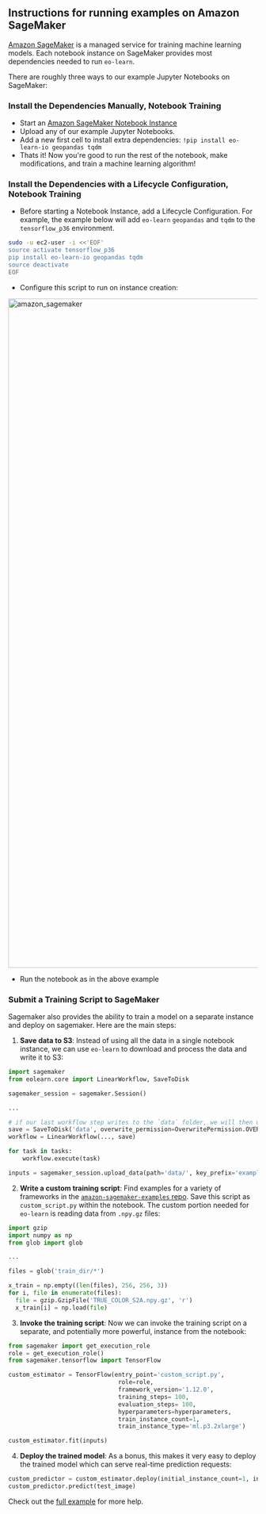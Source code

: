 ## Instructions for running examples on Amazon SageMaker

[Amazon SageMaker](https://aws.amazon.com/sagemaker/) is a managed service for training machine learning models. Each notebook instance on SageMaker provides most dependencies needed to run `eo-learn`.

There are roughly three ways to our example Jupyter Notebooks on SageMaker:

### Install the Dependencies Manually, Notebook Training

- Start an [Amazon SageMaker Notebook Instance](https://docs.aws.amazon.com/sagemaker/latest/dg/gs-setup-working-env.html)
- Upload any of our example Jupyter Notebooks.
- Add a new first cell to install extra dependencies: `!pip install eo-learn-io geopandas tqdm`
- Thats it! Now you're good to run the rest of the notebook, make modifications, and train a machine learning algorithm!

### Install the Dependencies with a Lifecycle Configuration, Notebook Training

- Before starting a Notebook Instance, add a Lifecycle Configuration. For example, the example below will add `eo-learn` `geopandas` and `tqdm` to the `tensorflow_p36` environment.

```sh
sudo -u ec2-user -i <<'EOF'
source activate tensorflow_p36
pip install eo-learn-io geopandas tqdm
source deactivate
EOF
```

 - Configure this script to run on instance creation:

<img width="1350" alt="amazon_sagemaker" src="https://user-images.githubusercontent.com/7108211/51563298-f9993200-1e59-11e9-9c03-fe1c2e457c8c.png">

- Run the notebook as in the above example

### Submit a Training Script to SageMaker

Sagemaker also provides the ability to train a model on a separate instance and deploy on sagemaker. Here are the main steps:
1. **Save data to S3**: Instead of using all the data in a single notebook instance, we can use `eo-learn` to download and process the data and write it to S3:

```python
import sagemaker
from eolearn.core import LinearWorkflow, SaveToDisk

sagemaker_session = sagemaker.Session()

...

# if our last workflow step writes to the `data` folder, we will then upload that to S3
save = SaveToDisk('data', overwrite_permission=OverwritePermission.OVERWRITE_PATCH, compress_level=2)
workflow = LinearWorkflow(..., save)

for task in tasks:
    workflow.execute(task)

inputs = sagemaker_session.upload_data(path='data/', key_prefix='example/eo-learn')
```
2. **Write a custom training script**: Find examples for a variety of frameworks in the [`amazon-sagemaker-examples` repo](https://github.com/awslabs/amazon-sagemaker-examples). Save this script as `custom_script.py` within the notebook. The custom portion needed for `eo-learn` is reading data from `.npy.gz` files:

```python
import gzip
import numpy as np
from glob import glob

...

files = glob('train_dir/*')

x_train = np.empty((len(files), 256, 256, 3))
for i, file in enumerate(files):
  file = gzip.GzipFile('TRUE_COLOR_S2A.npy.gz', 'r')
  x_train[i] = np.load(file)
```

3. **Invoke the training script**: Now we can invoke the training script on a separate, and potentially more powerful, instance from the notebook:

```python
from sagemaker import get_execution_role
role = get_execution_role()
from sagemaker.tensorflow import TensorFlow

custom_estimator = TensorFlow(entry_point='custom_script.py',
                               role=role,
                               framework_version='1.12.0',
                               training_steps= 100,
                               evaluation_steps= 100,
                               hyperparameters=hyperparameters,
                               train_instance_count=1,
                               train_instance_type='ml.p3.2xlarge')

custom_estimator.fit(inputs)
```

4. **Deploy the trained model**: As a bonus, this makes it very easy to deploy the trained model which can serve real-time prediction requests:

```python
custom_predictor = custom_estimator.deploy(initial_instance_count=1, instance_type='ml.m4.xlarge')
custom_predictor.predict(test_image)
```

Check out the [full example](tree-cover-keras-sagemaker.ipynb) for more help.
